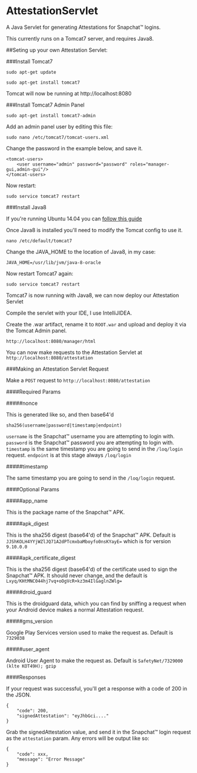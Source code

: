 # AttestationServlet
A Java Servlet for generating Attestations for Snapchat™ logins.

This currently runs on a Tomcat7 server, and requires Java8.

##Seting up your own Attestation Servlet:

###Install Tomcat7

`sudo apt-get update`

`sudo apt-get install tomcat7`

Tomcat will now be running at http://localhost:8080

###Install Tomcat7 Admin Panel

`sudo apt-get install tomcat7-admin`

Add an admin panel user by editing this file:

`sudo nano /etc/tomcat7/tomcat-users.xml`

Change the password in the example below, and save it.

```
<tomcat-users>
    <user username="admin" password="password" roles="manager-gui,admin-gui"/>
</tomcat-users>
```

Now restart:

`sudo service tomcat7 restart`

###Install Java8

If you're running Ubuntu 14.04 you can [follow this guide](http://tecadmin.net/install-oracle-java-8-jdk-8-ubuntu-via-ppa/)

Once Java8 is installed you'll need to modify the Tomcat config to use it.

`nano /etc/default/tomcat7`

Change the JAVA_HOME to the location of Java8, in my case:

`JAVA_HOME=/usr/lib/jvm/java-8-oracle`

Now restart Tomcat7 again:

`sudo service tomcat7 restart`

Tomcat7 is now running with Java8, we can now deploy our Attestation Servlet

Compile the servlet with your IDE, I use IntelliJIDEA.

Create the .war artifact, rename it to `ROOT.war` and upload and deploy it via the Tomcat Admin panel.

`http://localhost:8080/manager/html`

You can now make requests to the Attestation Servlet at `http://localhost:8080/attestation`

###Making an Attestation Servlet Request

Make a `POST` request to `http://localhost:8080/attestation`

####Required Params

#####nonce

This is generated like so, and then base64'd

```
sha256(username|password|timestamp|endpoint)
```

`username` is the Snapchat™ username you are attempting to login with.
`password` is the Snapchat™ password you are attempting to login with.
`timestamp` is the same timestamp you are going to send in the `/loq/login` request.
`endpoint` is at this stage always `/loq/login`

#####timestamp

The same timestamp you are going to send in the `/loq/login` request.

####Optional Params

#####app_name

This is the package name of the Snapchat™ APK.

#####apk_digest

This is the sha256 digest (base64'd) of the Snapchat™ APK.
Default is `JJShKOLH4YYjWZlJQ71A2dPTcmxbaMboyfo0nsKYayE=` which is for version `9.10.0.0`

#####apk_certificate_digest

This is the sha256 digest (base64'd) of the certificate used to sign the Snapchat™ APK.
It should never change, and the default is `Lxyq/KHtMNC044hj7vq+oOgVcR+kz3m4IlGaglnZWlg=`

#####droid_guard

This is the droidguard data, which you can find by sniffing a request when your Android device makes a normal Attestation request.

#####gms_version

Google Play Services version used to make the request as.
Default is `7329038`

#####user_agent

Android User Agent to make the request as.
Default is `SafetyNet/7329000 (klte KOT49H); gzip`

####Responses

If your request was successful, you'll get a response with a code of 200 in the JSON.

```
{
    "code": 200,
    "signedAttestation": "eyJhbGci...."
}
```

Grab the signedAttestation value, and send it in the Snapchat™ login request as the `attestation` param.
Any errors will be output like so:

```
{
    "code": xxx,
    "message": "Error Message"
}
```